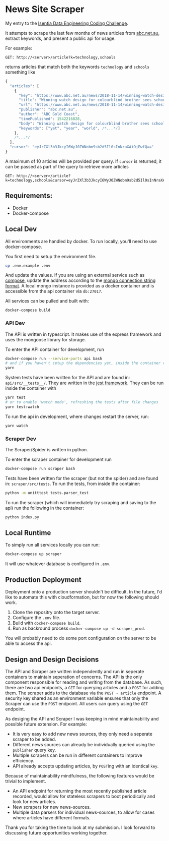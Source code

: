 # News Site Scraper
My entry to the [Isentia Data Engineering Coding Challenge](https://github.com/Isentia/Coding-Challenge/blob/master/Data-Engineer-Coding-Challenge.md).

It attempts to scrape the last few months of news articles from [abc.net.au](https://abc.net.au),
extract keywords, and present a public api for usage.

For example:

```
GET: http://<server>/article?k=technology,schools
```

returns articles that match both the keywords `technology` and `schools` something like

```javascript
{
  "articles": [
    {
      "key": "https://www.abc.net.au/news/2018-11-14/winning-watch-design-for-colourblind-brother/10497566",
      "title": "Winning watch design for colourblind brother sees schoolboy set to visit NASA",
      "url": "https://www.abc.net.au/news/2018-11-14/winning-watch-design-for-colourblind-brother/10497566",
      "publisher": "abc.net.au",
      "author": "ABC Gold Coast",
      "timePublished": 1542216828,
      "body": "Winning watch design for colourblind brother sees schoolboy set to visit NASA...",
      "keywords": ["yet", "year", "world", /*...*/]
    },
    /*...*/
  ],
  "cursor": "eyJrZXl3b3JkcyI6WyJ0ZWNobm9sb2d5Il0sInNraXAiOjEwfQ=="
}
```

A maximum of 10 articles will be provided per query.
If `cursor` is returned, it can be passed as part of the query to retrieve more articles

```
GET: http://<server>/article?k=technology,schools&cursor=eyJrZXl3b3JkcyI6WyJ0ZWNobm9sb2d5Il0sInNraXAiOjEwfQ==
```

## Requirements:

* Docker
* Docker-compose

## Local Dev

All environments are handled by docker.
To run locally, you'll need to use docker-compose.

You first need to setup the environment file.

```bash
cp .env.example .env
```

And update the values.
If you are using an external service such as [compose](http://www.compose.com), update the address
according to the [mongo connection string format](https://docs.mongodb.com/manual/reference/connection-string/).
A local mongo instance is provided as a docker container and is accessible from the api container via `db:27017`.

All services can be pulled and built with:

```bash
docker-compose build
```

### API Dev

The API is written in typescript.
It makes use of the express framework and uses the mongoose library for storage.

To enter the API container for development, run

```bash
docker-compose run --service-ports api bash
# and if you haven't setup the dependencies yet, inside the container run
yarn
```

System tests have been written for the API and are found in:
`api/src/__tests__/`.
They are written in the [jest framework](https://jestjs.io/).
They can be run inside the container with

```bash
yarn test
# or to enable 'watch mode', refreshing the tests after file changes
yarn test:watch
```

To run the api in development, where changes restart the server, run:

```bash
yarn watch
```

### Scraper Dev

The Scraper/Spider is written in python.

To enter the scraper container for development run

```bash
docker-compose run scraper bash
```

Tests have been written for the scraper (but not the spider) and are found in:
`scraper/src/tests`.
To run the tests, from inside the container:

```bash
python -m unitttest tests.parser_test
```

To run the scraper (which will immediately try scraping and saving to the api)
run the following in the container:

```bash
python index.py
```

## Local Runtime

To simply run all services locally you can run:

```bash
docker-compose up scraper
```

It will use whatever database is configured in `.env`.

## Production Deployment

Deployment onto a production server shouldn't be difficult.
In the future, I'd like to automate this with cloudformation,
but for now the following should work.

1. Clone the repositry onto the target server.
2. Configure the `.env` file.
3. Build with `docker-compose build`.
4. Run as backround process `docker-compose up -d scraper_prod`.

You will probably need to do some port configuration on the server to be able to access the api.

## Design and Design Decisions

The API and Scraper are written independently and run in seperate containers to maintain seperation of concerns.
The API is the only component responsible for reading and writing from the database.
As such, there are two api endpoints, a `GET` for querying articles and a `POST` for adding them.
The scraper adds to the database via the `POST - article` endpoint.
A security key shared as an environment variable ensures that only the Scraper can use the `POST` endpoint.
All users can query using the `GET` endpoint.

As desiging the API and Scraper I was keeping in mind maintainability and possible future extension.
For example:
* It is very easy to add new news sources, they only need a seperate scraper to be added.
* Different news sources can already be individually queried using the `publisher` query key.
* Multiple scrapers can be run in different containers to improve efficiency.
* API already accepts updating articles, by `POST`ing with an identical `key`.

Because of maintainability mindfulness, the following features would be trivial to implement.
* An API endpoint for returning the most recently published article recorded, would allow for stateless scrapers to boot periodically and look for new articles.
* New scrapers for new news-sources.
* Multiple data parsers for individual news-sources, to allow for cases where articles have different formats.

Thank you for taking the time to look at my submission.
I look forward to discussing future opportunities working together.
